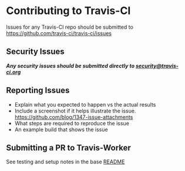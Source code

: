 # Contributing to Travis-CI
Issues for any Travis-CI repo should be submitted to https://github.com/travis-ci/travis-ci/issues

## Security Issues
***Any security issues should be submitted directly to [security@travis-ci.org](mailto:security@travis-ci.org)***

## Reporting Issues
- Explain what you expected to happen vs the actual results
- Include a screenshot if it helps illustrate the issue. https://github.com/blog/1347-issue-attachments
- What steps are required to reproduce the issue
- An example build that shows the issue

## Submitting a PR to Travis-Worker

See testing and setup notes in the base [README](https://github.com/travis-ci/travis-worker)
